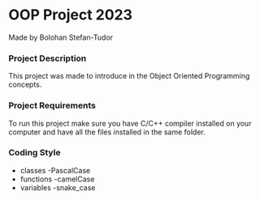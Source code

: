 # OOP Project 2023

Made by Bolohan Stefan-Tudor

### Project Description
This project was made to introduce in the Object Oriented Programming concepts.

### Project Requirements
To run this project make sure you have C/C++ compiler installed on your computer and have all the files installed in the same folder.

### Coding Style
* classes       -PascalCase
* functions     -camelCase
* variables     -snake_case

